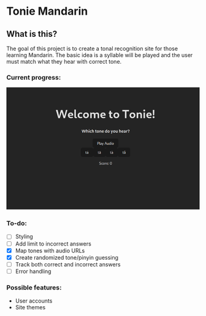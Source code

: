 # Tonie Mandarin

## What is this?

The goal of this project is to create a tonal recognition site for those learning Mandarin.
The basic idea is a syllable will be played and the user must match what they hear with correct tone.

### Current progress:

![Preview](./preview.png)

### To-do:

- [ ] Styling
- [ ] Add limit to incorrect answers
- [x] Map tones with audio URLs
- [x] Create randomized tone/pinyin guessing
- [ ] Track both correct and incorrect answers
- [ ] Error handling

### Possible features:

- User accounts
- Site themes
